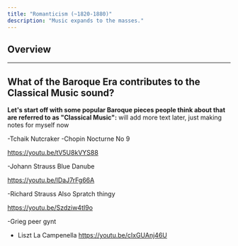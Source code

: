 ```yaml
---
title: "Romanticism (~1820-1880)"
description: "Music expands to the masses."
---
```

## Overview


---

## What of the Baroque Era contributes to the Classical Music sound? 

**Let's start off with some popular Baroque pieces people think about that are referred to as "Classical Music":**
will add more text later, just making notes for myself now

-Tchaik Nutcraker
-Chopin Nocturne No 9

https://youtu.be/tV5U8kVYS88

-Johann Strauss Blue Danube

https://youtu.be/IDaJ7rFg66A

-Richard Strauss Also Spratch thingy

https://youtu.be/Szdziw4tI9o

-Grieg peer gynt

- Liszt La Campenella
https://youtu.be/cIxGUAnj46U
